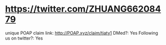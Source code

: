 # https://twitter.com/ZHUANG66208479

unique POAP claim link: http://POAP.xyz/claim/tjaty1
DMed?: Yes
Following us on twitter?: Yes